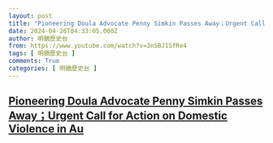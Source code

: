 ```yaml
---
layout: post
title: "Pioneering Doula Advocate Penny Simkin Passes Away；Urgent Call for Action on Domestic Violence in Au"
date: 2024-04-26T04:33:05.000Z
author: 明鏡歷史台
from: https://www.youtube.com/watch?v=3nSBJ1SfRe4
tags: [ 明鏡歷史台 ]
comments: True
categories: [ 明鏡歷史台 ]
---
```

<!--1714105985000-->
[Pioneering Doula Advocate Penny Simkin Passes Away；Urgent Call for Action on Domestic Violence in Au](https://www.youtube.com/watch?v=3nSBJ1SfRe4)
------

<div>

</div>
